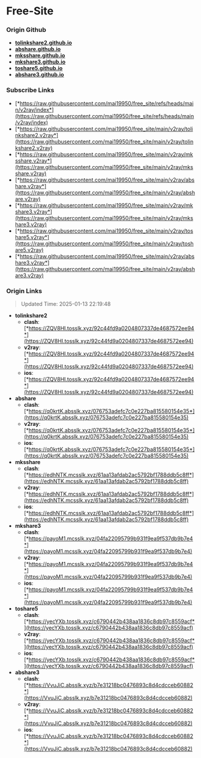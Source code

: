 # Free-Site

### Origin Github

- [**tolinkshare2.github.io**](https://github.com/tolinkshare2/tolinkshare2.github.io)
- [**abshare.github.io**](https://github.com/abshare/abshare.github.io)
- [**mksshare.github.io**](https://github.com/mksshare/mksshare.github.io)
- [**mkshare3.github.io**](https://github.com/mkshare3/mkshare3.github.io)
- [**toshare5.github.io**](https://github.com/toshare5/toshare5.github.io)
- [**abshare3.github.io**](https://github.com/abshare3/abshare3.github.io)

### Subscribe Links

- [*https://raw.githubusercontent.com/mai19950/free_site/refs/heads/main/v2ray/index*](https://raw.githubusercontent.com/mai19950/free_site/refs/heads/main/v2ray/index)
- [*https://raw.githubusercontent.com/mai19950/free_site/main/v2ray/tolinkshare2.v2ray*](https://raw.githubusercontent.com/mai19950/free_site/main/v2ray/tolinkshare2.v2ray)
- [*https://raw.githubusercontent.com/mai19950/free_site/main/v2ray/mksshare.v2ray*](https://raw.githubusercontent.com/mai19950/free_site/main/v2ray/mksshare.v2ray)
- [*https://raw.githubusercontent.com/mai19950/free_site/main/v2ray/abshare.v2ray*](https://raw.githubusercontent.com/mai19950/free_site/main/v2ray/abshare.v2ray)
- [*https://raw.githubusercontent.com/mai19950/free_site/main/v2ray/mkshare3.v2ray*](https://raw.githubusercontent.com/mai19950/free_site/main/v2ray/mkshare3.v2ray)
- [*https://raw.githubusercontent.com/mai19950/free_site/main/v2ray/toshare5.v2ray*](https://raw.githubusercontent.com/mai19950/free_site/main/v2ray/toshare5.v2ray)
- [*https://raw.githubusercontent.com/mai19950/free_site/main/v2ray/abshare3.v2ray*](https://raw.githubusercontent.com/mai19950/free_site/main/v2ray/abshare3.v2ray)

### Origin Links

> Updated Time: 2025-01-13 22:19:48

- **tolinkshare2**
  - **clash**: [*https://ZQV8HI.tosslk.xyz/92c44fd9a0204807337de4687572ee94*](https://ZQV8HI.tosslk.xyz/92c44fd9a0204807337de4687572ee94)
  - **v2ray**: [*https://ZQV8HI.tosslk.xyz/92c44fd9a0204807337de4687572ee94*](https://ZQV8HI.tosslk.xyz/92c44fd9a0204807337de4687572ee94)
  - **ios**: [*https://ZQV8HI.tosslk.xyz/92c44fd9a0204807337de4687572ee94*](https://ZQV8HI.tosslk.xyz/92c44fd9a0204807337de4687572ee94)
- **abshare**
  - **clash**: [*https://q0krtK.absslk.xyz/076753adefc7c0e227ba815580154e35*](https://q0krtK.absslk.xyz/076753adefc7c0e227ba815580154e35)
  - **v2ray**: [*https://q0krtK.absslk.xyz/076753adefc7c0e227ba815580154e35*](https://q0krtK.absslk.xyz/076753adefc7c0e227ba815580154e35)
  - **ios**: [*https://q0krtK.absslk.xyz/076753adefc7c0e227ba815580154e35*](https://q0krtK.absslk.xyz/076753adefc7c0e227ba815580154e35)
- **mksshare**
  - **clash**: [*https://edhNTK.mcsslk.xyz/61aa13afdab2ac5792bf1788ddb5c8ff*](https://edhNTK.mcsslk.xyz/61aa13afdab2ac5792bf1788ddb5c8ff)
  - **v2ray**: [*https://edhNTK.mcsslk.xyz/61aa13afdab2ac5792bf1788ddb5c8ff*](https://edhNTK.mcsslk.xyz/61aa13afdab2ac5792bf1788ddb5c8ff)
  - **ios**: [*https://edhNTK.mcsslk.xyz/61aa13afdab2ac5792bf1788ddb5c8ff*](https://edhNTK.mcsslk.xyz/61aa13afdab2ac5792bf1788ddb5c8ff)
- **mkshare3**
  - **clash**: [*https://payoM1.mcsslk.xyz/04fa22095799b931f9ea9f537db9b7e4*](https://payoM1.mcsslk.xyz/04fa22095799b931f9ea9f537db9b7e4)
  - **v2ray**: [*https://payoM1.mcsslk.xyz/04fa22095799b931f9ea9f537db9b7e4*](https://payoM1.mcsslk.xyz/04fa22095799b931f9ea9f537db9b7e4)
  - **ios**: [*https://payoM1.mcsslk.xyz/04fa22095799b931f9ea9f537db9b7e4*](https://payoM1.mcsslk.xyz/04fa22095799b931f9ea9f537db9b7e4)
- **toshare5**
  - **clash**: [*https://yecYXb.tosslk.xyz/c6790442b438aa1836c8db97c8559acf*](https://yecYXb.tosslk.xyz/c6790442b438aa1836c8db97c8559acf)
  - **v2ray**: [*https://yecYXb.tosslk.xyz/c6790442b438aa1836c8db97c8559acf*](https://yecYXb.tosslk.xyz/c6790442b438aa1836c8db97c8559acf)
  - **ios**: [*https://yecYXb.tosslk.xyz/c6790442b438aa1836c8db97c8559acf*](https://yecYXb.tosslk.xyz/c6790442b438aa1836c8db97c8559acf)
- **abshare3**
  - **clash**: [*https://VvuJiC.absslk.xyz/b7e31218bc0476893c8d4cdcceb60882*](https://VvuJiC.absslk.xyz/b7e31218bc0476893c8d4cdcceb60882)
  - **v2ray**: [*https://VvuJiC.absslk.xyz/b7e31218bc0476893c8d4cdcceb60882*](https://VvuJiC.absslk.xyz/b7e31218bc0476893c8d4cdcceb60882)
  - **ios**: [*https://VvuJiC.absslk.xyz/b7e31218bc0476893c8d4cdcceb60882*](https://VvuJiC.absslk.xyz/b7e31218bc0476893c8d4cdcceb60882)
